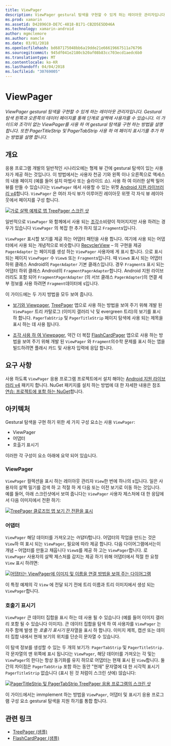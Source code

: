 ```yaml
---
title: ViewPager
description: ViewPager gestural 탐색을 구현할 수 있게 하는 레이아웃 관리자입니다. Gestural 탐색 왼쪽과 오른쪽의 데이터 페이지를 통해 단계로 살짝에 사용자를 수 있습니다. 이 가이드와 조각이 없는 ViewPager를 사용 하 여 gestural 탐색을 구현 하는 방법을 설명 합니다. 또한 PagerTitleStrip 및 PagerTabStrip 사용 하 여 페이지 표시기를 추가 하는 방법을 설명 합니다.
ms.prod: xamarin
ms.assetid: D42896C0-DE7C-4818-B171-CB2D5E5DD46A
ms.technology: xamarin-android
author: mgmclemore
ms.author: mamcle
ms.date: 03/01/2018
ms.openlocfilehash: bd687175048bb6a19dde21e66619667511a76796
ms.sourcegitcommit: 945df041e2180cb20af08b83cc703ecd1aedc6b0
ms.translationtype: MT
ms.contentlocale: ko-KR
ms.lasthandoff: 04/04/2018
ms.locfileid: "30769005"
---
```

# <a name="viewpager"></a>ViewPager

_ViewPager gestural 탐색을 구현할 수 있게 하는 레이아웃 관리자입니다. Gestural 탐색 왼쪽과 오른쪽의 데이터 페이지를 통해 단계로 살짝에 사용자를 수 있습니다. 이 가이드와 조각이 없는 ViewPager를 사용 하 여 gestural 탐색을 구현 하는 방법을 설명 합니다. 또한 PagerTitleStrip 및 PagerTabStrip 사용 하 여 페이지 표시기를 추가 하는 방법을 설명 합니다._

 
## <a name="overview"></a>개요

응용 프로그램 개발의 일반적인 시나리오에는 형제 뷰 간에 gestural 탐색이 있는 사용자가 제공 하는 것입니다. 이 방법에서는 사용자 천공 기와 왼쪽 이나 오른쪽으로 액세스의 내용 페이지 (예를 들어 설치 마법사 또는 슬라이드 쇼). 사용 하 여 이러한 살짝 밀어 뷰를 만들 수 있습니다는 `ViewPager` 에서 사용할 수 있는 위젯 [Android 지원 라이브러리 v4](https://www.nuget.org/packages/Xamarin.Android.Support.v4/)합니다. `ViewPager` 은 여러 자식 뷰가 이루어진 레이아웃 위젯 각 자식 뷰 레이아웃에서 페이지를 구성 합니다. 

[![가로 살짝 예제로 앱 TreePager 스크린 샷](images/01-intro-sml.png)](images/01-intro.png#lightbox)

일반적으로 `ViewPager` 와 함께에서 사용 되는 [조각](https://developer.xamarin.com/guides/android/platform_features/fragments/)소비량이 적어지지만 사용 하려는 경우가 있습니다 `ViewPager` 의 복잡 한 추가 하지 않고 `Fragment`s입니다.

`ViewPager` 표시할 보기를 제공 하는 어댑터 패턴을 사용 합니다. 여기에 사용 되는 어댑터에서 사용 되는 개념적으로 비슷합니다 [RecyclerView](~/android/user-interface/layouts/recycler-view/index.md) &ndash; 의 구현을 제공 `PagerAdapter` 는 페이지를 생성 하는 `ViewPager` 사용자에 게 표시 합니다. 으로 표시 되는 페이지 `ViewPager` 수 `View`s 또는 `Fragment`s입니다. 때 `View`s 표시 되는 어댑터 하위 클래스 Android의 `PagerAdapter` 기본 클래스입니다. 경우 `Fragment`s 표시 되는 어댑터 하위 클래스 Android의 `FragmentPagerAdapter`합니다. Android 지원 라이브러리도 포함 되어 `FragmentPagerAdapter` (의 서브 클래스 `PagerAdapter`)의 연결 세부 정보를 사용 하려면 `Fragment`데이터에 s입니다. 

이 가이드에는 두 가지 방법을 모두 보여 줍니다. 

-   [보기와 Viewpager](~/android/user-interface/controls/view-pager/viewpager-and-views.md), [TreePager](https://developer.xamarin.com/samples/monodroid/UserInterface/TreePager/) 앱으로 사용 하는 방법을 보여 주기 위해 개발 된 `ViewPager` 트리 카탈로그 (이미지 갤러리 낙 및 evergreen 트리)의 보기를 표시 하 합니다. 
    `PagerTabStrip`  및 `PagerTitleStrip` 페이지 탐색에 사용 되는 제목을 표시 하는 데 사용 됩니다.

-   [조각 사용 하 여 Viewpager](~/android/user-interface/controls/view-pager/viewpager-and-fragments.md), 약간 더 복잡 [FlashCardPager](https://developer.xamarin.com/samples/monodroid/UserInterface/TreePager/) 앱으로 사용 하는 방법을 보여 주기 위해 개발 된 `ViewPager` 와 `Fragment`의수학 문제를 표시 하는 앱을 빌드하려면 플래시 카드 및 사용자 입력에 응답 합니다. 


## <a name="requirements"></a>요구 사항

사용 하도록 `ViewPager` 응용 프로그램 프로젝트에서 설치 해야는 [Android 지원 라이브러리 v4](https://www.nuget.org/packages/Xamarin.Android.Support.v4/) 패키지 합니다. NuGet 패키지를 설치 하는 방법에 대 한 자세한 내용은 참조 [연습: 프로젝트에 포함 하는 NuGet](https://docs.microsoft.com/visualstudio/mac/nuget-walkthrough)합니다. 

 
## <a name="architecture"></a>아키텍처

Gestural 탐색을 구현 하기 위한 세 가지 구성 요소는 사용 `ViewPager`:

-   ViewPager
-   어댑터
-   호출기 표시기

이러한 각 구성이 요소 아래에 요약 되어 있습니다.



### <a name="viewpager"></a>ViewPager

`ViewPager` 컬렉션을 표시 하는 레이아웃 관리자 `View`한 번에 하나의 s입니다. 일은 사용자의 살짝 밀기를 검색 하 고 적절 하 게 다음 또는 이전 보기로 이동 하는 것입니다. 예를 들어, 아래 스크린샷에서 보여 줍니다는 `ViewPager` 사용자 제스처에 대 한 응답에서 다음 이미지에서 전환 하기: 

[![TreePager 클로즈업 앱 보기 간 전환을 표시](images/02-transition-sml.png)](images/02-transition.png#lightbox)


### <a name="adapter"></a>어댑터

`ViewPager` 해당 데이터를 가져오고는 *어댑터*합니다. 어댑터의 작업을 만드는 것은 `View`하 여 표시 되는 `ViewPager`, 필요에 따라 제공 합니다. 다음 다이어그램에서는이 개념 &ndash; 어댑터를 만들고 채웁니다 `View`s를 제공 하 고는 `ViewPager`합니다. 로 `ViewPager` 사용자의 살짝 제스처를 감지는 제공 하기 위해 어댑터에서 적절 한 요청 `View` 표시 하려면: 

[![어댑터는 ViewPager에 이미지 및 이름을 연결 방법을 보여 주는 다이어그램](images/03-adapter-sml.png)](images/03-adapter.png#lightbox)

이 특정 예제의 각 `View` 에 전달 되기 전에 트리 이름과 트리 이미지에서 생성 되는 `ViewPager`합니다. 



### <a name="pager-indicator"></a>호출기 표시기

`ViewPager` 큰 데이터 집합을 표시 하는 데 사용 될 수 있습니다 (예를 들어 이미지 갤러리 포함 될 수 있습니다 이미지). 큰 데이터 집합을 탐색 하 여 사용자를 `ViewPager` 는 자주 함께 발생 한 *호출기 표시기* 문자열을 표시 하 합니다. 이미지 제목, 캡션 또는 데이터 집합 내에서 현재 보기의 위치를 단순히 문자열 수 있습니다. 

이 탐색 정보를 생성할 수 있는 두 개의 보기가: `PagerTabStrip` 및 `PagerTitleStrip.` 각 문자열의 맨 위쪽에 표시 됩니다는 `ViewPager`, 해당 데이터를 가져오는 각 및는 `ViewPager`의 한다는 항상 동기화를 유지 하므로 어댑터는 현재 표시 된 `View`합니다. 둘 간의 차이점은 `PagerTabStrip` 포함 하는 동안 "현재" 문자열에 대 한 시각적 표시기 `PagerTitleStrip` 없습니다 (표시 된 것 처럼이 스크린 샷에) 않습니다: 

[![PagerTitleStrip 및 PagerTabStrip TreePager 응용 프로그램의 스크린 샷](images/04-comparison-sml.png)](images/04-comparison.png#lightbox)

이 가이드에서는 immplement 하는 방법을 `ViewPager`, 어댑터 및 표시기 응용 프로그램 구성 요소 gestural 탐색을 지원 하기를 통합 합니다. 



## <a name="related-links"></a>관련 링크

- [TreePager (샘플)](https://developer.xamarin.com/samples/monodroid/UserInterface/TreePager)
- [FlashCardPager (샘플)](https://developer.xamarin.com/samples/monodroid/UserInterface/FlashCardPager)
